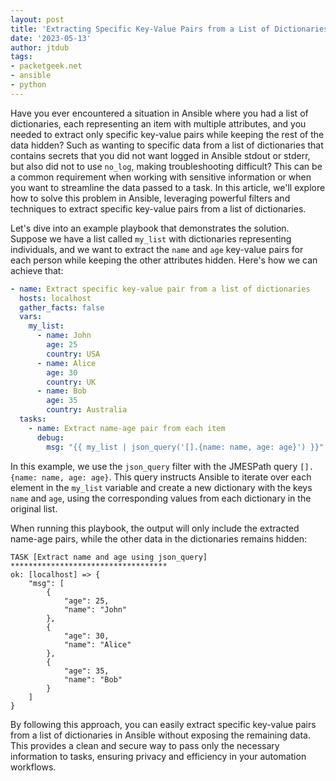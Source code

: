 ```yaml
---
layout: post
title: 'Extracting Specific Key-Value Pairs from a List of Dictionaries in Ansible'
date: '2023-05-13'
author: jtdub
tags:
- packetgeek.net 
- ansible 
- python 
---
```

Have you ever encountered a situation in Ansible where you had a list of dictionaries, each representing an item with multiple attributes, and you needed to extract only specific key-value pairs while keeping the rest of the data hidden? Such as wanting to specific data from a list of dictionaries that contains secrets that you did not want logged in Ansible stdout or stderr, but also did not to use `no_log`, making troubleshooting difficult? This can be a common requirement when working with sensitive information or when you want to streamline the data passed to a task. In this article, we'll explore how to solve this problem in Ansible, leveraging powerful filters and techniques to extract specific key-value pairs from a list of dictionaries.

Let's dive into an example playbook that demonstrates the solution. Suppose we have a list called `my_list` with dictionaries representing individuals, and we want to extract the `name` and `age` key-value pairs for each person while keeping the other attributes hidden. Here's how we can achieve that:

```yaml
- name: Extract specific key-value pair from a list of dictionaries
  hosts: localhost
  gather_facts: false
  vars:
    my_list:
      - name: John
        age: 25
        country: USA
      - name: Alice
        age: 30
        country: UK
      - name: Bob
        age: 35
        country: Australia
  tasks:
    - name: Extract name-age pair from each item
      debug:
        msg: "{{ my_list | json_query('[].{name: name, age: age}') }}"

```
In this example, we use the `json_query` filter with the JMESPath query `[].{name: name, age: age}`. This query instructs Ansible to iterate over each element in the `my_list` variable and create a new dictionary with the keys `name` and `age`, using the corresponding values from each dictionary in the original list.

When running this playbook, the output will only include the extracted name-age pairs, while the other data in the dictionaries remains hidden:

```shell
TASK [Extract name and age using json_query] ***********************************
ok: [localhost] => {
    "msg": [
        {
            "age": 25,
            "name": "John"
        },
        {
            "age": 30,
            "name": "Alice"
        },
        {
            "age": 35,
            "name": "Bob"
        }
    ]
}
```
By following this approach, you can easily extract specific key-value pairs from a list of dictionaries in Ansible without exposing the remaining data. This provides a clean and secure way to pass only the necessary information to tasks, ensuring privacy and efficiency in your automation workflows.

